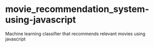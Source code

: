 # movie_recommendation_system-using-javascript
Machine learning classifier that recommends relevant movies using javascript
